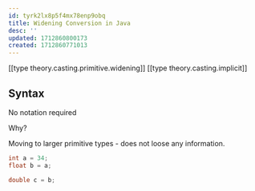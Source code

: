 ```yaml
---
id: tyrk2lx8p5f4mx78enp9obq
title: Widening Conversion in Java
desc: ''
updated: 1712860800173
created: 1712860771013
---
```



[[type theory.casting.primitive.widening]]
[[type theory.casting.implicit]]

## Syntax

No notation required

Why?

Moving to larger primitive types - does not loose any information.

```java
int a = 34;
float b = a;

double c = b;
```
